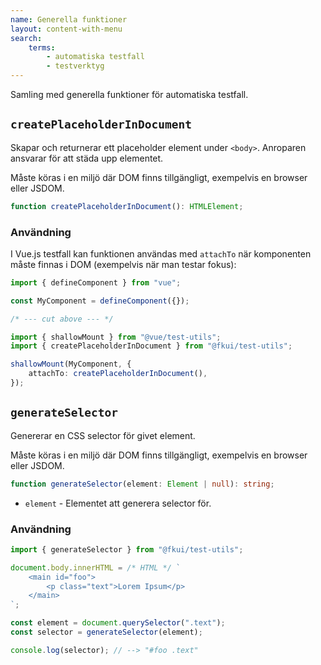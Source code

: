 ```yaml
---
name: Generella funktioner
layout: content-with-menu
search:
    terms:
        - automatiska testfall
        - testverktyg
---
```


Samling med generella funktioner för automatiska testfall.

## `createPlaceholderInDocument`

Skapar och returnerar ett placeholder element under `<body>`.
Anroparen ansvarar för att städa upp elementet.

Måste köras i en miljö där DOM finns tillgängligt, exempelvis en browser eller JSDOM.

```ts nocompile nolint
function createPlaceholderInDocument(): HTMLElement;
```

### Användning

I Vue.js testfall kan funktionen användas med `attachTo` när komponenten måste finnas i DOM (exempelvis när man testar fokus):

```ts
import { defineComponent } from "vue";

const MyComponent = defineComponent({});

/* --- cut above --- */

import { shallowMount } from "@vue/test-utils";
import { createPlaceholderInDocument } from "@fkui/test-utils";

shallowMount(MyComponent, {
    attachTo: createPlaceholderInDocument(),
});
```

## `generateSelector`

Genererar en CSS selector för givet element.

Måste köras i en miljö där DOM finns tillgängligt, exempelvis en browser eller JSDOM.

```ts nocompile nolint
function generateSelector(element: Element | null): string;
```

- `element` - Elementet att generera selector för.

### Användning

```ts
import { generateSelector } from "@fkui/test-utils";

document.body.innerHTML = /* HTML */ `
    <main id="foo">
        <p class="text">Lorem Ipsum</p>
    </main>
`;

const element = document.querySelector(".text");
const selector = generateSelector(element);

console.log(selector); // --> "#foo .text"
```
